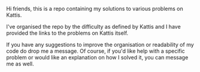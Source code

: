 Hi friends, this is a repo containing my solutions to various problems on Kattis.

I've organised the repo by the difficulty as defined by Kattis and I have provided the links to the problems on Kattis itself.

If you have any suggestions to improve the organisation or readability of my code do drop me a message. Of course,
if you'd like help with a specific problem or would like an explanation on how I solved it, you can message me as well.
